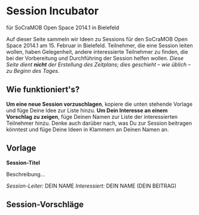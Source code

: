 # Session Incubator
für SoCraMOB Open Space 2014.1 in Bielefeld

Auf dieser Seite sammeln wir Ideen zu Sessions für den SoCraMOB Open Space 2014.1 am 15. Februar in Bielefeld. Teilnehmer, die eine Session leiten wollen, haben Gelegenheit, andere interessierte Teilnehmer zu finden, die bei der Vorbereitung und Durchführing der Session helfen wollen.
*Diese Seite dient **nicht** der Erstellung des Zeitplans; dies geschieht – wie üblich – zu Beginn des Tages.*

## Wie funktioniert's?
**Um eine neue Session vorzuschlagen**, kopiere die unten stehende Vorlage und füge Deine Idee zur Liste hinzu.
**Um Dein Interesse an einem Vorschlag zu zeigen**, füge Deinen Namen zur Liste der interessierten Teilnehmer hinzu. Denke auch darüber nach, was Du zur Session beitragen könntest und füge Deine Ideen in Klammern an Deinen Namen an.

## Vorlage
**Session-Titel**

Beschreibung...

*Session-Leiter:* DEIN NAME
*Interessiert:* DEIN NAME (DEIN BEITRAG)

## Session-Vorschläge